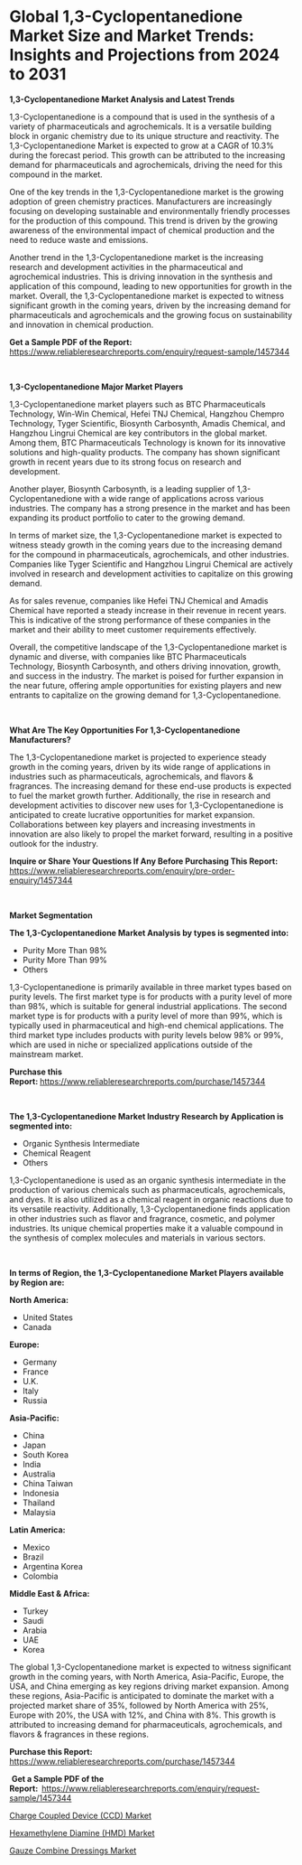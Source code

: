 <p><h1>Global 1,3-Cyclopentanedione Market Size and Market Trends: Insights and Projections from 2024 to 2031</h1></p><p><strong>1,3-Cyclopentanedione Market Analysis and Latest Trends</strong></p>
<p><p>1,3-Cyclopentanedione is a compound that is used in the synthesis of a variety of pharmaceuticals and agrochemicals. It is a versatile building block in organic chemistry due to its unique structure and reactivity. The 1,3-Cyclopentanedione Market is expected to grow at a CAGR of 10.3% during the forecast period. This growth can be attributed to the increasing demand for pharmaceuticals and agrochemicals, driving the need for this compound in the market.</p><p>One of the key trends in the 1,3-Cyclopentanedione market is the growing adoption of green chemistry practices. Manufacturers are increasingly focusing on developing sustainable and environmentally friendly processes for the production of this compound. This trend is driven by the growing awareness of the environmental impact of chemical production and the need to reduce waste and emissions.</p><p>Another trend in the 1,3-Cyclopentanedione market is the increasing research and development activities in the pharmaceutical and agrochemical industries. This is driving innovation in the synthesis and application of this compound, leading to new opportunities for growth in the market. Overall, the 1,3-Cyclopentanedione market is expected to witness significant growth in the coming years, driven by the increasing demand for pharmaceuticals and agrochemicals and the growing focus on sustainability and innovation in chemical production.</p></p>
<p><strong>Get a Sample PDF of the Report:&nbsp;</strong> <a href="https://www.reliableresearchreports.com/enquiry/request-sample/1457344">https://www.reliableresearchreports.com/enquiry/request-sample/1457344</a></p>
<p>&nbsp;</p>
<p><strong>1,3-Cyclopentanedione Major Market Players</strong></p>
<p><p>1,3-Cyclopentanedione market players such as BTC Pharmaceuticals Technology, Win-Win Chemical, Hefei TNJ Chemical, Hangzhou Chempro Technology, Tyger Scientific, Biosynth Carbosynth, Amadis Chemical, and Hangzhou Lingrui Chemical are key contributors in the global market. Among them, BTC Pharmaceuticals Technology is known for its innovative solutions and high-quality products. The company has shown significant growth in recent years due to its strong focus on research and development.</p><p>Another player, Biosynth Carbosynth, is a leading supplier of 1,3-Cyclopentanedione with a wide range of applications across various industries. The company has a strong presence in the market and has been expanding its product portfolio to cater to the growing demand.</p><p>In terms of market size, the 1,3-Cyclopentanedione market is expected to witness steady growth in the coming years due to the increasing demand for the compound in pharmaceuticals, agrochemicals, and other industries. Companies like Tyger Scientific and Hangzhou Lingrui Chemical are actively involved in research and development activities to capitalize on this growing demand.</p><p>As for sales revenue, companies like Hefei TNJ Chemical and Amadis Chemical have reported a steady increase in their revenue in recent years. This is indicative of the strong performance of these companies in the market and their ability to meet customer requirements effectively.</p><p>Overall, the competitive landscape of the 1,3-Cyclopentanedione market is dynamic and diverse, with companies like BTC Pharmaceuticals Technology, Biosynth Carbosynth, and others driving innovation, growth, and success in the industry. The market is poised for further expansion in the near future, offering ample opportunities for existing players and new entrants to capitalize on the growing demand for 1,3-Cyclopentanedione.</p></p>
<p>&nbsp;</p>
<p><strong>What Are The Key Opportunities For 1,3-Cyclopentanedione Manufacturers?</strong></p>
<p><p>The 1,3-Cyclopentanedione market is projected to experience steady growth in the coming years, driven by its wide range of applications in industries such as pharmaceuticals, agrochemicals, and flavors & fragrances. The increasing demand for these end-use products is expected to fuel the market growth further. Additionally, the rise in research and development activities to discover new uses for 1,3-Cyclopentanedione is anticipated to create lucrative opportunities for market expansion. Collaborations between key players and increasing investments in innovation are also likely to propel the market forward, resulting in a positive outlook for the industry.</p></p>
<p><strong>Inquire or Share Your Questions If Any Before Purchasing This Report:</strong> <a href="https://www.reliableresearchreports.com/enquiry/pre-order-enquiry/1457344">https://www.reliableresearchreports.com/enquiry/pre-order-enquiry/1457344</a></p>
<p>&nbsp;</p>
<p><strong>Market Segmentation</strong></p>
<p><strong>The 1,3-Cyclopentanedione Market Analysis by types is segmented into:</strong></p>
<p><ul><li>Purity More Than 98%</li><li>Purity More Than 99%</li><li>Others</li></ul></p>
<p><p>1,3-Cyclopentanedione is primarily available in three market types based on purity levels. The first market type is for products with a purity level of more than 98%, which is suitable for general industrial applications. The second market type is for products with a purity level of more than 99%, which is typically used in pharmaceutical and high-end chemical applications. The third market type includes products with purity levels below 98% or 99%, which are used in niche or specialized applications outside of the mainstream market.</p></p>
<p><strong>Purchase this Report:&nbsp;</strong><a href="https://www.reliableresearchreports.com/purchase/1457344">https://www.reliableresearchreports.com/purchase/1457344</a></p>
<p>&nbsp;</p>
<p><strong>The 1,3-Cyclopentanedione Market Industry Research by Application is segmented into:</strong></p>
<p><ul><li>Organic Synthesis Intermediate</li><li>Chemical Reagent</li><li>Others</li></ul></p>
<p><p>1,3-Cyclopentanedione is used as an organic synthesis intermediate in the production of various chemicals such as pharmaceuticals, agrochemicals, and dyes. It is also utilized as a chemical reagent in organic reactions due to its versatile reactivity. Additionally, 1,3-Cyclopentanedione finds application in other industries such as flavor and fragrance, cosmetic, and polymer industries. Its unique chemical properties make it a valuable compound in the synthesis of complex molecules and materials in various sectors.</p></p>
<p>&nbsp;</p>
<p><strong>In terms of Region, the 1,3-Cyclopentanedione Market Players available by Region are:</strong></p>
<p>
    <p> <strong> North America: </strong>
        <ul>
            <li>United States</li>
            <li>Canada</li>
        </ul>
        </p> 
    <p> <strong> Europe: </strong>
        <ul>
            <li>Germany</li>
            <li>France</li>
            <li>U.K.</li>
            <li>Italy</li>
            <li>Russia</li>
        </ul>
        </p> 
    <p> <strong> Asia-Pacific: </strong>
        <ul>
            <li>China</li>
            <li>Japan</li>
            <li>South Korea</li>
            <li>India</li>
            <li>Australia</li>
            <li>China Taiwan</li>
            <li>Indonesia</li>
            <li>Thailand</li>
            <li>Malaysia</li>
        </ul>
        </p> 
    <p> <strong> Latin America: </strong>
        <ul>
            <li>Mexico</li>
            <li>Brazil</li>
            <li>Argentina Korea</li>
            <li>Colombia</li>
        </ul>
        </p> 
    <p> <strong> Middle East & Africa: </strong>
        <ul>
            <li>Turkey</li>
            <li>Saudi</li>
            <li>Arabia</li>
            <li>UAE</li>
            <li>Korea</li>
        </ul>
    </p>
    </p>
<p><p>The global 1,3-Cyclopentanedione market is expected to witness significant growth in the coming years, with North America, Asia-Pacific, Europe, the USA, and China emerging as key regions driving market expansion. Among these regions, Asia-Pacific is anticipated to dominate the market with a projected market share of 35%, followed by North America with 25%, Europe with 20%, the USA with 12%, and China with 8%. This growth is attributed to increasing demand for pharmaceuticals, agrochemicals, and flavors & fragrances in these regions.</p></p>
<p><strong>Purchase this Report: </strong><a href="https://www.reliableresearchreports.com/purchase/1457344">https://www.reliableresearchreports.com/purchase/1457344</a></p>
<p>&nbsp;<strong>Get a Sample PDF of the Report:&nbsp;&nbsp;</strong><a href="https://www.reliableresearchreports.com/enquiry/request-sample/1457344">https://www.reliableresearchreports.com/enquiry/request-sample/1457344</a></p>
<p><strong></strong></p>
<p><p><a href="https://view.publitas.com/reportprime-1/charge-coupled-device-ccd-market-provides-detailed-segmentation-of-this-market-based-on-type-application-and-region-and-forecast-for-the-period-from-2024-2031/">Charge Coupled Device (CCD) Market</a></p><p><a href="https://view.publitas.com/reportprime-1/hexamethylene-diamine-hmd-market-size-growth-and-forecast-from-2024-2031/">Hexamethylene Diamine (HMD) Market</a></p><p><a href="https://view.publitas.com/reportprime-1/gauze-combine-dressings-market-research-report-provides-critical-insights-that-can-help-shape-business-development-and-investment-strategies/">Gauze Combine Dressings Market</a></p></p>